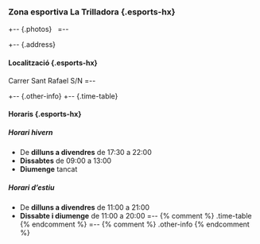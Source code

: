 ### Zona esportiva La Trilladora    {.esports-hx}
+-- {.photos}
&nbsp;
=--

+-- {.address}
#### Localització    {.esports-hx}
Carrer Sant Rafael S/N
=--

+-- {.other-info}
+-- {.time-table}
#### Horaris {.esports-hx}
##### Horari hivern 
* De **dilluns a divendres** de <time>17:30</time> a <time>22:00</time>
* **Dissabtes** de <time>09:00</time> a <time>13:00</time>
* **Diumenge** tancat


##### Horari d’estiu
* De **dilluns a divendres** de <time>11:00</time> a <time>21:00</time>
* **Dissabte i diumenge** de <time>11:00</time> a <time>20:00</time>
=-- {% comment %} .time-table {% endcomment %}
=-- {% comment %} .other-info {% endcomment %}